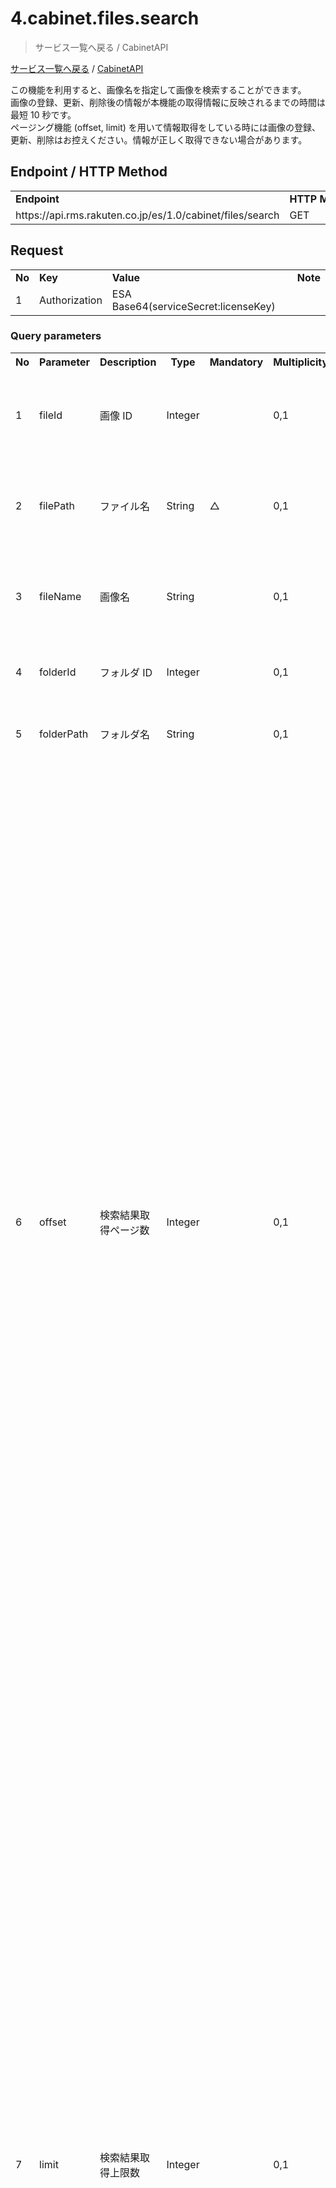 # 4.cabinet.files.search

> サービス一覧へ戻る / CabinetAPI

[サービス一覧へ戻る](https://webservice.rms.rakuten.co.jp/merchant-portal/backToMenu) / [CabinetAPI](https://webservice.rms.rakuten.co.jp/merchant-portal/view/ja/common/1-1_service_index/cabinetapi/ "CabinetAPI")  

この機能を利用すると、画像名を指定して画像を検索することができます。  
画像の登録、更新、削除後の情報が本機能の取得情報に反映されるまでの時間は最短 10 秒です。  
ページング機能 (offset, limit) を用いて情報取得をしている時には画像の登録、更新、削除はお控えください。情報が正しく取得できない場合があります。

Endpoint / HTTP Method
----------------------

<table><tbody><tr><td><b>Endpoint</b></td><td><b>HTTP&nbsp;Method</b></td></tr><tr><td>https://api.rms.rakuten.co.jp/es/1.0/cabinet/files/search</td><td>GET</td></tr></tbody></table>

Request
-------

<table><tbody><tr><td><b>No</b></td><td><b>Key</b></td><td><b>Value</b></td><td><b>Note</b></td></tr><tr><td>1</td><td>Authorization</td><td>ESA Base64(serviceSecret:licenseKey)</td><td></td></tr></tbody></table>

### Query parameters

<table><tbody><tr><th>No</th><th>Parameter</th><th>Description</th><th>Type</th><th>Mandatory</th><th>Multiplicity</th><th>Note</th></tr><tr><td>1</td><td data-highlight-colour="red">fileId</td><td>画像 ID</td><td data-highlight-colour="red">Integer</td><td colspan="1" rowspan="3">△</td><td data-highlight-colour="red">0,1</td><td colspan="1" rowspan="3">画像ID、ファイル名、画像名のうちいずれか一つを必ず指定する必要あります。<br><br>複数指定した場合、（１）画像ID　（２）ファイル名　（３）画像名の優先順位で検索します。</td></tr><tr><td>2</td><td data-highlight-colour="red">filePath</td><td>ファイル名</td><td data-highlight-colour="red">String</td><td data-highlight-colour="red">0,1</td></tr><tr><td>3</td><td data-highlight-colour="red">fileName</td><td>画像名</td><td data-highlight-colour="red">String</td><td data-highlight-colour="red">0,1</td></tr><tr><td>4</td><td data-highlight-colour="red">folderId</td><td>フォルダ ID</td><td data-highlight-colour="red">Integer</td><td></td><td data-highlight-colour="red">0,1</td><td colspan="1" rowspan="2">フォルダID、フォルダ名を両方指定した場合は、フォルダIDを優先して検索します。</td></tr><tr><td>5</td><td data-highlight-colour="red">folderPath</td><td>フォルダ名</td><td data-highlight-colour="red">String</td><td></td><td data-highlight-colour="red">0,1</td></tr><tr><td>6</td><td data-highlight-colour="red">offset</td><td>検索結果取得ページ数</td><td data-highlight-colour="red">Integer</td><td></td><td data-highlight-colour="red">0,1</td><td>1を基準値とした検索結果取得ページ数<br><br><b>例）100件データが存在する場合を仮定し、検索結果の1ページあたりの取得上限数を10に設定した場合</b><br>offset=1、limit=10 → 1件目～10件目のデータを取得する<br>offset=2、limit=10 → 11件目～20件目のデータを取得する<br>offset=3、limit=10 → 21件目～30件目のデータを取得する<br><br><b>例）100件データが存在する場合を仮定し、検索結果の1ページあたりの取得上限数を20に設定した場合</b><br>offset=1、limit=20 → 1件目～20件目のデータを取得する<br>offset=2、limit=20 → 21件目～40件目のデータを取得する<br>offset=3、limit=20 → 41件目～60件目のデータを取得する</td></tr><tr><td>7</td><td data-highlight-colour="red">limit</td><td>検索結果取得上限数</td><td data-highlight-colour="red">Integer</td><td></td><td data-highlight-colour="red">0,1</td><td colspan="1" rowspan="2">検索結果の1ページあたりの取得上限数<br><br><b>例）100件データが存在する場合を仮定し、検索結果の1ページあたりの取得上限数を10に設定した場合</b><br>offset=1、limit=10 → 1件目～10件目のデータを取得する<br>offset=2、limit=10 → 11件目～20件目のデータを取得する<br>offset=3、limit=10 → 21件目～30件目のデータを取得する<br><br><b>例）100件データが存在する場合を仮定し、検索結果の1ページあたりの取得上限数を20に設定した場合</b><br>offset=1、limit=20 → 1件目～20件目のデータを取得する<br>offset=2、limit=20 → 21件目～40件目のデータを取得する<br>offset=3、limit=20 → 41件目～60件目のデータを取得する<br><br>※値は100まで指定可能です。</td></tr></tbody></table>

### HTTP Body

　None

Response
--------

<table><tbody><tr><td><b>No</b></td><td><b>Key</b></td><td><b>Value</b></td></tr><tr><td>1</td><td>Content-Type</td><td>text/xml</td></tr></tbody></table>

### HTTP Body

#### XML:result

<table><tbody><tr><td><b>No</b></td><td><b>Element</b></td><td><b>Description</b></td><td><b>Type</b></td><td><p><b>Size(byte)</b></p></td><td><p><b>Multiplicity</b></p></td><td><b>Note</b></td></tr><tr><td>1</td><td><p>result.<strong>status</strong></p></td><td>ステータス</td><td><p><a href="Functions%20Common%20Definition.md#xml--status">XML:status</a></p></td><td>-</td><td>1</td><td><p>interfaceId=cabinet.files.search</p></td></tr><tr><td>2</td><td><p>result.<strong>cabinetFilesSearchResult</strong></p></td><td><p>フォルダ内画像情報検索結果</p></td><td>XML:cabinetFilesSearchResult<br></td><td>-</td><td>1</td><td></td></tr></tbody></table>

#### XML:cabinetFilesSearchResult

<table><tbody><tr><td><b>No</b></td><td><b>Element</b></td><td><b>Description</b></td><td><b>Type</b></td><td><p><b>Size(byte)</b></p></td><td><b>Multiplicity</b></td><td><b>Note</b></td></tr><tr><td>1</td><td><p>cabinetFilesSearchResult.<strong>resultCode</strong></p></td><td><p>結果コード</p></td><td>Integer</td><td>4</td><td>1</td><td></td></tr><tr><td>2</td><td><p>cabinetFilesSearchResult.<strong>fileAllCount</strong></p></td><td>全画像数</td><td>Integer</td><td>5</td><td>1</td><td></td></tr><tr><td>3</td><td><p>cabinetFilesSearchResult.<strong>fileCount</strong></p></td><td><p>返却画像数</p></td><td>Integer</td><td>5</td><td>1</td><td></td></tr><tr><td>4</td><td><p>cabinetFilesSearchResult.<strong>files</strong></p></td><td><p>画像情報リスト</p></td><td><p>XML :&nbsp;files<br></p></td><td>-</td><td>1</td><td></td></tr></tbody></table>

#### XML:files

<table><tbody><tr><td><b>No</b></td><td><b>Element</b></td><td><b>Description</b></td><td><b>Type</b></td><td><p><b>Size(byte)</b></p></td><td><b>Multiplicity</b></td><td><b>Note</b></td></tr><tr><td>1</td><td>file</td><td>ファイル情報</td><td>XML :&nbsp;file<br></td><td>-</td><td>1 ... n</td><td></td></tr></tbody></table>

#### XML:file

<table><tbody><tr><td><b>No</b></td><td><b>Element</b></td><td><b>Description</b></td><td><b>Type</b></td><td><b>Size(byte)</b></td><td><b>Multiplicity</b></td><td><b>Note</b></td></tr><tr><td>1</td><td>file.<strong>FolderId</strong></td><td><p>フォルダ ID</p></td><td>Integer</td><td>10</td><td>1</td><td></td></tr><tr><td>2</td><td>file.<strong>FolderName</strong></td><td><p>フォルダ名</p></td><td>String</td><td>50</td><td>1</td><td></td></tr><tr><td>3</td><td>file.<strong>FolderNode</strong></td><td><p>フォルダノード</p></td><td>Integer</td><td>1</td><td>1</td><td>1 or 2 or 3</td></tr><tr><td>4</td><td>file.<strong>FolderPath</strong></td><td><p>フォルダパス</p></td><td>String</td><td>153</td><td>1</td><td>path1/path2/path3<br>区切り文字は"/"です。</td></tr><tr><td>5</td><td>file.<strong>FileId</strong></td><td>画像 ID</td><td>Integer</td><td>10</td><td>1</td><td></td></tr><tr><td>6</td><td>file.<strong>FileName</strong></td><td>画像名</td><td>String</td><td>50</td><td>1</td><td></td></tr><tr><td>7</td><td>file.<strong>FileUrl</strong></td><td>画像保存先</td><td>String</td><td>265</td><td>1</td><td></td></tr><tr><td>8</td><td>file.<strong>FilePath</strong></td><td>file 名</td><td>String</td><td>50</td><td>1</td><td></td></tr><tr><td>9</td><td>file.<strong>FileType</strong></td><td>画像タイプ</td><td>Integer</td><td>1</td><td>1</td><td></td></tr><tr><td>10</td><td>file.<strong>FileSize</strong></td><td><strong></strong>画像サイズ (KB)</td><td>Decimal</td><td>7</td><td>1</td><td></td></tr><tr><td>11</td><td>file.<strong>FileWidth</strong></td><td>画像の横幅</td><td>Integer</td><td>4</td><td>1</td><td></td></tr><tr><td>12</td><td>file.<strong>FileHeight</strong></td><td>画像の縦幅</td><td>Integer</td><td>4</td><td>1</td><td></td></tr><tr><td>13</td><td>file.<strong>FileAccessDate</strong></td><td>画像アクセス日</td><td>Date</td><td>10</td><td>1</td><td></td></tr><tr><td>14</td><td>file.<strong>TimeStamp</strong></td><td>画像情報更新日時</td><td>DateTime</td><td>19</td><td>1</td><td></td></tr></tbody></table>

#### Response sample

  

```
<?xml version="1.0" encoding="UTF-8"?>
<result>
    <status>
        <interfaceId>cabinet.files.search</interfaceId>
        <systemStatus>OK</systemStatus>
        <message>OK</message>
        <requestId>714a4983-555f-42d9-aeea-89dae89f2f55</requestId> 
        <requests>
            <folderId>aaa</folderId>
            <fileName>bbb</fileName>
        </requests>
    </status>
    <cabinetFilesSearchResult> 
        <resultCode>0</resultCode>
        <fileAllCount>1000</fileAllCount>
        <fileCount>100</fileCount>
        <files>
            <file>
                <FolderId>10001</FolderId>
                <!-- omission -->
            </file>
            <file>
                <FolderId>10002</FolderId>
                <!-- omission -->
            </file>
            <file>
                <FolderId>10003</FolderId>
                <!-- omission -->
            </file>
        </files>
    </cabinetFilesSearchResult>
</result>

```